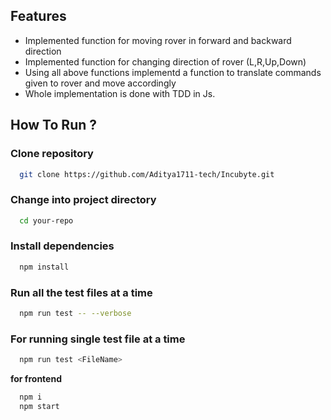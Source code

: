 ## Features
- Implemented function for moving rover in forward and backward direction
- Implemented function for changing direction of rover (L,R,Up,Down) 
- Using all above functions implementd a function to translate commands given to rover and move accordingly
- Whole implementation is done with TDD in Js.

## How To Run ?
### Clone repository
```sh
  git clone https://github.com/Aditya1711-tech/Incubyte.git
```

### Change into project directory
```sh
  cd your-repo
```

### Install dependencies
```sh
  npm install
```

### Run all the test files at a time
```sh
  npm run test -- --verbose
```

### For running single test file at a time
```sh
  npm run test <FileName>
```

**for frontend** <br>
```sh
  npm i
  npm start
```